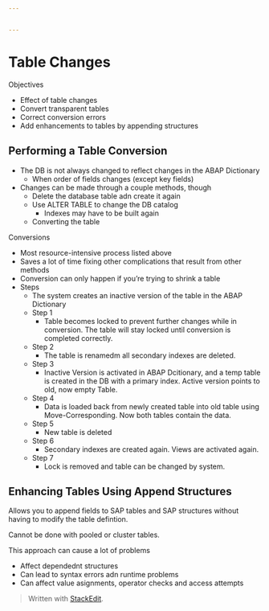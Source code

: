 ```yaml
---


---
```


<h1 id="table-changes">Table Changes</h1>
<p>Objectives</p>
<ul>
<li>Effect of table changes</li>
<li>Convert transparent tables</li>
<li>Correct conversion errors</li>
<li>Add enhancements to tables by appending structures</li>
</ul>
<h2 id="performing-a-table-conversion">Performing a Table Conversion</h2>
<ul>
<li>The DB is not always changed to reflect changes in the ABAP Dictionary
<ul>
<li>When order of fields changes (except key fields)</li>
</ul>
</li>
<li>Changes can be made through a couple methods, though
<ul>
<li>Delete the database table adn create it again</li>
<li>Use ALTER TABLE to change the DB catalog
<ul>
<li>Indexes may have to be built again</li>
</ul>
</li>
<li>Converting the table</li>
</ul>
</li>
</ul>
<p>Conversions</p>
<ul>
<li>Most resource-intensive process listed above</li>
<li>Saves a lot of time fixing other complications that result from other methods</li>
<li>Conversion can only happen if you’re trying to shrink a table</li>
<li>Steps
<ul>
<li>The system creates an inactive version of the table in the ABAP Dictionary</li>
<li>Step 1
<ul>
<li>Table becomes locked to prevent further changes while in conversion. The table will stay locked until conversion is completed correctly.</li>
</ul>
</li>
<li>Step 2
<ul>
<li>The table is renamedm all secondary indexes are deleted.</li>
</ul>
</li>
<li>Step 3
<ul>
<li>Inactive Version is activated in ABAP Dcitionary, and a temp table is created in the DB with a primary index. Active version points to old, now empty Table.</li>
</ul>
</li>
<li>Step 4
<ul>
<li>Data is loaded back from newly created table into old table using Move-Corresponding. Now both tables contain the data.</li>
</ul>
</li>
<li>Step 5
<ul>
<li>New table is deleted</li>
</ul>
</li>
<li>Step 6
<ul>
<li>Secondary indexes are created again. Views are activated again.</li>
</ul>
</li>
<li>Step 7
<ul>
<li>Lock is removed and table can be changed by system.</li>
</ul>
</li>
</ul>
</li>
</ul>
<h2 id="enhancing-tables-using-append-structures">Enhancing Tables Using Append Structures</h2>
<p>Allows you to append fields to SAP tables and SAP structures without having to modify the table defintion.</p>
<p>Cannot be done with pooled or cluster tables.</p>
<p>This approach can cause a lot of problems</p>
<ul>
<li>Affect dependednt structures</li>
<li>Can lead to syntax errors adn runtime problems</li>
<li>Can affect value asignments, operator checks and access attempts</li>
</ul>
<blockquote>
<p>Written with <a href="https://stackedit.io/">StackEdit</a>.</p>
</blockquote>

